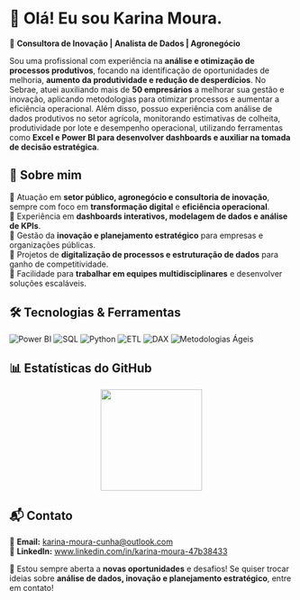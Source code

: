 # 👋 Olá! Eu sou Karina Moura.  

🎯 **Consultora de Inovação | Analista de Dados | Agronegócio**  

Sou uma profissional com experiência na **análise e otimização de processos produtivos**, focando na identificação de oportunidades de melhoria, **aumento da produtividade e redução de desperdícios**. No Sebrae, atuei auxiliando mais de **50 empresários** a melhorar sua gestão e inovação, aplicando metodologias para otimizar processos e aumentar a eficiência operacional. Além disso, possuo experiência com análise de dados produtivos no setor agrícola, monitorando estimativas de colheita, produtividade por lote e desempenho operacional, utilizando ferramentas como **Excel e Power BI para desenvolver dashboards e auxiliar na tomada de decisão estratégica**.

## 🚀 Sobre mim  

🔹 Atuação em **setor público, agronegócio e consultoria de inovação**, sempre com foco em **transformação digital** e **eficiência operacional**.  
🔹 Experiência em **dashboards interativos, modelagem de dados e análise de KPIs**.  
🔹 Gestão da **inovação e planejamento estratégico** para empresas e organizações públicas.  
🔹 Projetos de **digitalização de processos e estruturação de dados** para ganho de competitividade.  
🔹 Facilidade para **trabalhar em equipes multidisciplinares** e desenvolver soluções escaláveis.  

## 🛠️ Tecnologias & Ferramentas  

![Power BI](https://img.shields.io/badge/Power%20BI-F2C811?style=for-the-badge&logo=power-bi&logoColor=black)
![SQL](https://img.shields.io/badge/SQL-CC2927?style=for-the-badge&logo=microsoft-sql-server&logoColor=white)
![Python](https://img.shields.io/badge/Python-3776AB?style=for-the-badge&logo=python&logoColor=white)
![ETL](https://img.shields.io/badge/ETL-FF6F00?style=for-the-badge&logo=data:image/svg+xml;base64,...)
![DAX](https://img.shields.io/badge/DAX-008000?style=for-the-badge&logo=data:image/svg+xml;base64,...)
![Metodologias Ágeis](https://img.shields.io/badge/Metodologias%20Ágeis-29A745?style=for-the-badge&logo=leanpub&logoColor=white)

## 📊 Estatísticas do GitHub  

<div align="center">
  <img height="180em" src="https://github-readme-stats.vercel.app/api?username=karina-moura-cunha2&show_icons=true&theme=dracula"/>
 
</div>

## 📬 Contato  

📩 **Email:** karina-moura-cunha@outlook.com  
💼 **LinkedIn:** www.linkedin.com/in/karina-moura-47b38433 

🔹 Estou sempre aberta a **novas oportunidades** e desafios! Se quiser trocar ideias sobre **análise de dados, inovação e planejamento estratégico**, entre em contato!  


